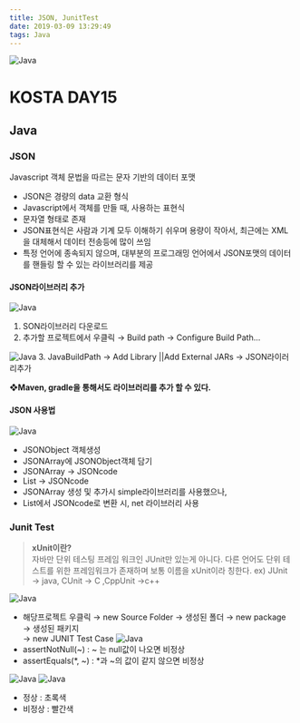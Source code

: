 ```yaml
---
title: JSON, JunitTest
date: 2019-03-09 13:29:49
tags: Java
---
```


![Java](/images/javaimage.png)
# KOSTA DAY15
## Java

### JSON
Javascript 객체 문법을 따르는 문자 기반의 데이터 포맷
- JSON은 경량의 data 교환 형식
- Javascript에서 객체를 만들 때, 사용하는 표현식
- 문자열 형태로 존재
- JSON표현식은 사람과 기계 모두 이해하기 쉬우며 용량이 작아서, 최근에는 XML을 대체해서 데이터 전송등에 많이 쓰임
- 특정 언어에 종속되지 않으며, 대부분의 프로그래밍 언어에서 JSON포맷의 데이터를 핸들링 할 수 있는 라이브러리를 제공

#### JSON라이브러리 추가
![Java](/images/java/java15-01.png)
1. SON라이브러리 다운로드
2. 추가할 프로젝트에서 우클릭 → Build path → Configure Build Path…

![Java](/images/java/java15-02.png)
3. JavaBuildPath → Add Library ||Add External JARs → JSON라이러리추가

**❖Maven, gradle을 통해서도 라이브러리를 추가 할 수 있다.**

#### JSON 사용법
![Java](/images/java/java15-03.png)
- JSONObject 객체생성
- JSONArray에 JSONObject객체 담기
- JSONArray → JSONcode
- List → JSONcode
- JSONArray 생성 및 추가시 simple라이브러리를 사용했으나,
- List에서 JSONcode로 변환 시, net 라이브러리 사용

### Junit Test
>**xUnit이란?**   
자바만 단위 테스팅 프레임 워크인 JUnit만 있는게 아니다. 다른 언어도 단위 테스트를 위한 프레임워크가 존재하며 보통 이름을 xUnit이라 칭한다.
ex) JUnit → java, CUnit → C ,CppUnit →c++

![Java](/images/java/java15-05.png)
- 해당프로젝트 우클릭 → new Source Folder → 생성된 폴더 → new package → 생성된 패키지   
→ new JUNIT Test Case
![Java](/images/java/java15-04.png)
- assertNotNull(~) : ~ 는 null값이 나오면 비정상
- assertEquals(*, ~) : *과 ~의 값이 같지 않으면 비정상

![Java](/images/java/java15-06.png)
![Java](/images/java/java15-07.png)
- 정상 : 초록색   
- 비정상 : 빨간색
<br><br>